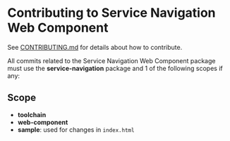 # Contributing to Service Navigation Web Component

See [CONTRIBUTING.md](../../CONTRIBUTING.md) for details about how to contribute.

All commits related to the Service Navigation Web Component package must use the **service-navigation** package and 1 of the following scopes if any:

## <a name="scope"></a> Scope

- **toolchain**
- **web-component**
- **sample**: used for changes in `index.html`
